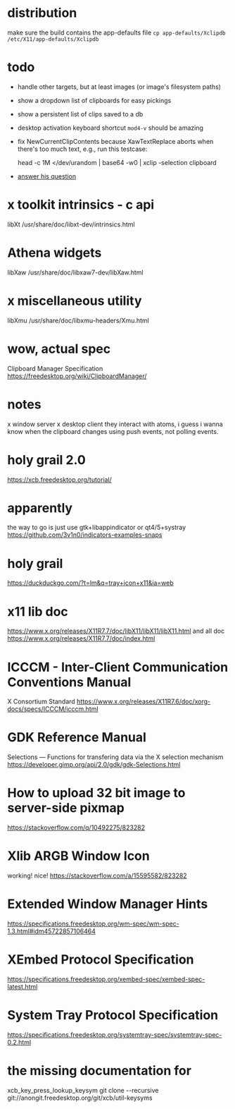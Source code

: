 # distribution
make sure the build contains the app-defaults file
`cp app-defaults/Xclipdb /etc/X11/app-defaults/Xclipdb`

# todo
- handle other targets, but at least images (or image's filesystem paths)
- show a dropdown list of clipboards for easy pickings
- show a persistent list of clips saved to a db
- desktop activation keyboard shortcut `mod4-v` should be amazing
- fix NewCurrentClipContents because XawTextReplace aborts when
  there's too much text, e.g., run this testcase:


    head -c 1M </dev/urandom | base64 -w0 | xclip -selection clipboard

- [answer his question](https://stackoverflow.com/q/61271941/823282)


# x toolkit intrinsics - c api
libXt /usr/share/doc/libxt-dev/intrinsics.html

# Athena widgets
libXaw /usr/share/doc/libxaw7-dev/libXaw.html

# x miscellaneous utility
libXmu /usr/share/doc/libxmu-headers/Xmu.html

# wow, actual spec
Clipboard Manager Specification
https://freedesktop.org/wiki/ClipboardManager/

# notes
x window server
x desktop client
they interact with atoms, i guess
i wanna know when the clipboard changes using push events, not polling events.

# holy grail 2.0
https://xcb.freedesktop.org/tutorial/

# apparently
the way to go is just use gtk+libappindicator or qt4/5+systray
https://github.com/3v1n0/indicators-examples-snaps

# holy grail
https://duckduckgo.com/?t=lm&q=tray+icon+x11&ia=web

# x11 lib doc
https://www.x.org/releases/X11R7.7/doc/libX11/libX11/libX11.html
and all doc
https://www.x.org/releases/X11R7.7/doc/index.html

# ICCCM - Inter-Client Communication Conventions Manual
X Consortium Standard
https://www.x.org/releases/X11R7.6/doc/xorg-docs/specs/ICCCM/icccm.html

# GDK Reference Manual 
Selections — Functions for transfering data via the X selection mechanism
https://developer.gimp.org/api/2.0/gdk/gdk-Selections.html

# How to upload 32 bit image to server-side pixmap
https://stackoverflow.com/q/10492275/823282

# Xlib ARGB Window Icon
working! nice!
https://stackoverflow.com/a/15595582/823282

# Extended Window Manager Hints
https://specifications.freedesktop.org/wm-spec/wm-spec-1.3.html#idm45722857106464

# XEmbed Protocol Specification
https://specifications.freedesktop.org/xembed-spec/xembed-spec-latest.html

# System Tray Protocol Specification
https://specifications.freedesktop.org/systemtray-spec/systemtray-spec-0.2.html

# the missing documentation for
xcb_key_press_lookup_keysym
git clone --recursive git://anongit.freedesktop.org/git/xcb/util-keysyms
